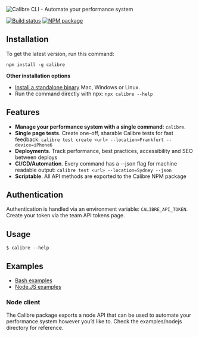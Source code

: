 ![Calibre CLI - Automate your performance system](https://user-images.githubusercontent.com/924/33245064-93ef3f98-d356-11e7-8048-a8446100356c.png)

[![Build status](https://badge.buildkite.com/5e41ea8c42fa868fc2c41c063e742d5350de1daabd99acd636.svg)](https://buildkite.com/calibre/terminal-cli)
[![NPM package](https://img.shields.io/npm/v/calibre.svg)](https://www.npmjs.com/package/calibre)

## Installation

To get the latest version, run this command:

```
npm install -g calibre
```

**Other installation options**

* [Install a standalone binary](https://calibreapp.com/docs/api/binaries) Mac, Windows or Linux.
* Run the command directly with npx: `npx calibre --help`

## Features

* **Manage your performance system with a single command**: `calibre`.
* **Single page tests**. Create one-off, sharable Calibre tests for fast feedback: `calibre test create <url> --location=Frankfurt --device=iPhone6`
* **Deployments**. Track performance, best practices, accessibility and SEO between deploys
* **CI/CD/Automation**. Every command has a --json flag for machine readable output: `calibre test <url> --location=Sydney --json`
* **Scriptable**. All API methods are exported to the Calibre NPM package

## Authentication

Authentication is handled via an environment variable: `CALIBRE_API_TOKEN`. Create your token via the team API tokens page.

## Usage

```
$ calibre --help
```

## Examples

* [Bash examples](examples/bash)
* [Node.JS examples](examples/nodejs)

### Node client

The Calibre package exports a node API that can be used to automate your performance system however you’d like to. Check the examples/nodejs directory for reference.
